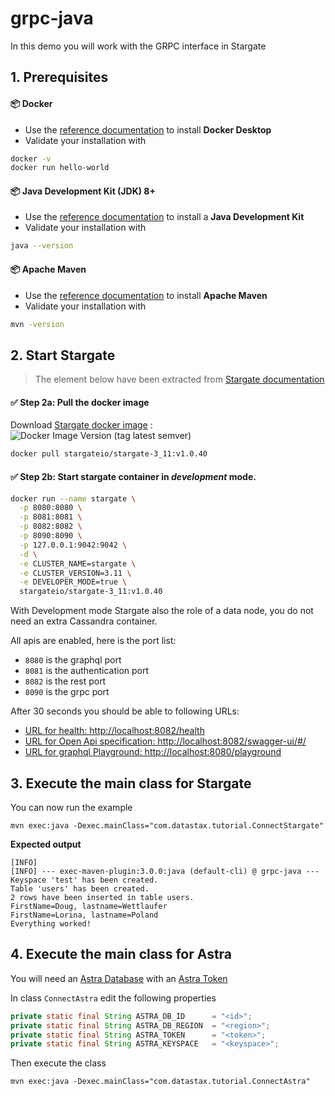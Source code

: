 # grpc-java

In this demo you will work with the GRPC interface in Stargate

## 1. Prerequisites

#### 📦 Docker
- Use the [reference documentation](https://www.docker.com/products/docker-desktop) to install **Docker Desktop**
- Validate your installation with

```bash
docker -v
docker run hello-world
```

#### 📦 Java Development Kit (JDK) 8+
- Use the [reference documentation](https://docs.oracle.com/javase/8/docs/technotes/guides/install/install_overview.html) to install a **Java Development Kit**
- Validate your installation with

```bash
java --version
```

#### 📦 Apache Maven
- Use the [reference documentation](https://maven.apache.org/install.html) to install **Apache Maven**
- Validate your installation with

```bash
mvn -version
```

## 2. Start Stargate

> The element below have been extracted from [Stargate documentation](https://stargate.io/docs/stargate/1.0/quickstart/quick_start-rest.html
)

#### ✅ Step 2a: Pull the docker image

Download [Stargate docker image](https://hub.docker.com/r/stargateio/stargate-3_11/tags) : 
![Docker Image Version (tag latest semver)](https://img.shields.io/docker/v/stargateio/stargate-3_11/v1.0.40)

```bash
docker pull stargateio/stargate-3_11:v1.0.40
```

#### ✅ Step 2b: Start stargate container in *development* mode.

```bash
docker run --name stargate \
  -p 8080:8080 \
  -p 8081:8081 \
  -p 8082:8082 \
  -p 8090:8090 \
  -p 127.0.0.1:9042:9042 \
  -d \
  -e CLUSTER_NAME=stargate \
  -e CLUSTER_VERSION=3.11 \
  -e DEVELOPER_MODE=true \
  stargateio/stargate-3_11:v1.0.40
```

With Development mode Stargate also the role of a data node, you do not need an extra Cassandra container.

All apis are enabled, here is the port list:
- `8080` is the graphql port
- `8081` is the authentication port
- `8082` is the rest port
- `8090` is the grpc port

After 30 seconds you should be able to following URLs:
- [URL for health: http://localhost:8082/health](http://localhost:8082/health)
- [URL for Open Api specification: http://localhost:8082/swagger-ui/#/](http://localhost:8082/swagger-ui/#/)
- [URL for graphql Playground: http://localhost:8080/playground](http://localhost:8080/playground)



## 3. Execute the main class for Stargate

You can now run the example

```
mvn exec:java -Dexec.mainClass="com.datastax.tutorial.ConnectStargate"
```

**Expected output**

```
[INFO] 
[INFO] --- exec-maven-plugin:3.0.0:java (default-cli) @ grpc-java ---
Keyspace 'test' has been created.
Table 'users' has been created.
2 rows have been inserted in table users.
FirstName=Doug, lastname=Wettlaufer
FirstName=Lorina, lastname=Poland
Everything worked!
```

## 4. Execute the main class for Astra

You will need an [Astra Database](https://docs.datastax.com/en/astra/docs/creating-your-astra-database.html) with an [Astra Token](https://docs.datastax.com/en/astra/docs/manage-application-tokens.html)

In class `ConnectAstra` edit the following properties

```java
private static final String ASTRA_DB_ID      = "<id>";
private static final String ASTRA_DB_REGION  = "<region>";
private static final String ASTRA_TOKEN      = "<token>";
private static final String ASTRA_KEYSPACE   = "<keyspace>";
```

Then execute the class 
    
```
mvn exec:java -Dexec.mainClass="com.datastax.tutorial.ConnectAstra"
```

